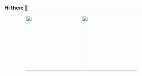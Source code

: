 ### Hi there 👋
<div align="center"> <a href="https://github.com/danielcuque"> <img height="180em" src="https://github-readme-stats.vercel.app/api?username=danielcuque&show_icons=true&theme=blue-green&include_all_commits=true&count_private=true"/> <img height="180em" src="https://github-readme-stats.vercel.app/api/top-langs/?username=danielcuque&layout=compact&langs_count=7&theme=blue-green"/> </div>
